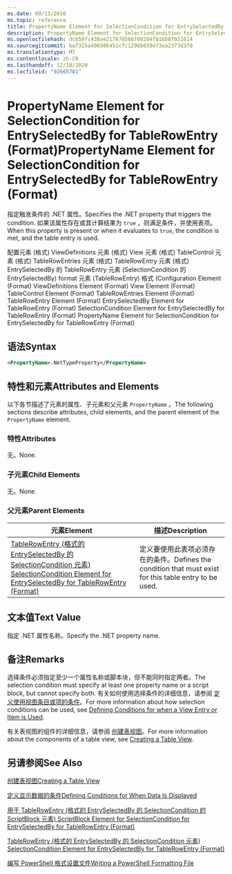 ```yaml
---
ms.date: 09/13/2016
ms.topic: reference
title: PropertyName Element for SelectionCondition for EntrySelectedBy for TableRowEntry (Format)
description: PropertyName Element for SelectionCondition for EntrySelectedBy for TableRowEntry (Format)
ms.openlocfilehash: dcb59fc438ae217870566f09204fb16b8f031614
ms.sourcegitcommit: ba7315a496986451cfc1296b659d73ea2373d3f0
ms.translationtype: MT
ms.contentlocale: zh-CN
ms.lasthandoff: 12/10/2020
ms.locfileid: "92665781"
---
```

# <a name="propertyname-element-for-selectioncondition-for-entryselectedby-for-tablerowentry-format"></a><span data-ttu-id="c3f65-103">PropertyName Element for SelectionCondition for EntrySelectedBy for TableRowEntry (Format)</span><span class="sxs-lookup"><span data-stu-id="c3f65-103">PropertyName Element for SelectionCondition for EntrySelectedBy for TableRowEntry (Format)</span></span>

<span data-ttu-id="c3f65-104">指定触发条件的 .NET 属性。</span><span class="sxs-lookup"><span data-stu-id="c3f65-104">Specifies the .NET property that triggers the condition.</span></span> <span data-ttu-id="c3f65-105">如果该属性存在或其计算结果为 `true` ，则满足条件，并使用表项。</span><span class="sxs-lookup"><span data-stu-id="c3f65-105">When this property is present or when it evaluates to `true`, the condition is met, and the table entry is used.</span></span>

<span data-ttu-id="c3f65-106">配置元素 (格式) ViewDefinitions 元素 (格式) View 元素 (格式) TableControl 元素 (格式) TableRowEntries 元素 (格式) TableRowEntry 元素 (格式) EntrySelectedBy 的 TableRowEntry 元素 (SelectionCondition 的 EntrySelectedBy) format 元素 (TableRowEntry) 格式 (</span><span class="sxs-lookup"><span data-stu-id="c3f65-106">Configuration Element (Format) ViewDefinitions Element (Format) View Element (Format) TableControl Element (Format) TableRowEntries Element (Format) TableRowEntry Element (Format) EntrySelectedBy Element for TableRowEntry (Format) SelectionCondition Element for EntrySelectedBy for TableRowEntry (Format) PropertyName Element for SelectionCondition for EntrySelectedBy for TableRowEntry (Format)</span></span>

## <a name="syntax"></a><span data-ttu-id="c3f65-107">语法</span><span class="sxs-lookup"><span data-stu-id="c3f65-107">Syntax</span></span>

```xml
<PropertyName>.NetTypeProperty</PropertyName>
```

## <a name="attributes-and-elements"></a><span data-ttu-id="c3f65-108">特性和元素</span><span class="sxs-lookup"><span data-stu-id="c3f65-108">Attributes and Elements</span></span>

<span data-ttu-id="c3f65-109">以下各节描述了元素的属性、子元素和父元素 `PropertyName` 。</span><span class="sxs-lookup"><span data-stu-id="c3f65-109">The following sections describe attributes, child elements, and the parent element of the `PropertyName` element.</span></span>

### <a name="attributes"></a><span data-ttu-id="c3f65-110">特性</span><span class="sxs-lookup"><span data-stu-id="c3f65-110">Attributes</span></span>

<span data-ttu-id="c3f65-111">无。</span><span class="sxs-lookup"><span data-stu-id="c3f65-111">None.</span></span>

### <a name="child-elements"></a><span data-ttu-id="c3f65-112">子元素</span><span class="sxs-lookup"><span data-stu-id="c3f65-112">Child Elements</span></span>

<span data-ttu-id="c3f65-113">无。</span><span class="sxs-lookup"><span data-stu-id="c3f65-113">None.</span></span>

### <a name="parent-elements"></a><span data-ttu-id="c3f65-114">父元素</span><span class="sxs-lookup"><span data-stu-id="c3f65-114">Parent Elements</span></span>

|<span data-ttu-id="c3f65-115">元素</span><span class="sxs-lookup"><span data-stu-id="c3f65-115">Element</span></span>|<span data-ttu-id="c3f65-116">描述</span><span class="sxs-lookup"><span data-stu-id="c3f65-116">Description</span></span>|
|-------------|-----------------|
|[<span data-ttu-id="c3f65-117">TableRowEntry (格式的 EntrySelectedBy 的 SelectionCondition 元素) </span><span class="sxs-lookup"><span data-stu-id="c3f65-117">SelectionCondition Element for EntrySelectedBy for TableRowEntry (Format)</span></span>](./selectioncondition-element-for-entryselectedby-for-tablecontrol-format.md)|<span data-ttu-id="c3f65-118">定义要使用此表项必须存在的条件。</span><span class="sxs-lookup"><span data-stu-id="c3f65-118">Defines the condition that must exist for this table entry to be used.</span></span>|

## <a name="text-value"></a><span data-ttu-id="c3f65-119">文本值</span><span class="sxs-lookup"><span data-stu-id="c3f65-119">Text Value</span></span>

<span data-ttu-id="c3f65-120">指定 .NET 属性名称。</span><span class="sxs-lookup"><span data-stu-id="c3f65-120">Specify the .NET property name.</span></span>

## <a name="remarks"></a><span data-ttu-id="c3f65-121">备注</span><span class="sxs-lookup"><span data-stu-id="c3f65-121">Remarks</span></span>

<span data-ttu-id="c3f65-122">选择条件必须指定至少一个属性名称或脚本块，但不能同时指定两者。</span><span class="sxs-lookup"><span data-stu-id="c3f65-122">The selection condition must specify at least one property name or a script block, but cannot specify both.</span></span> <span data-ttu-id="c3f65-123">有关如何使用选择条件的详细信息，请参阅 [定义使用视图条目或项的条件](./defining-conditions-for-displaying-data.md)。</span><span class="sxs-lookup"><span data-stu-id="c3f65-123">For more information about how selection conditions can be used, see [Defining Conditions for when a View Entry or Item is Used](./defining-conditions-for-displaying-data.md).</span></span>

<span data-ttu-id="c3f65-124">有关表视图的组件的详细信息，请参阅 [创建表视图](./creating-a-table-view.md)。</span><span class="sxs-lookup"><span data-stu-id="c3f65-124">For more information about the components of a table view, see [Creating a Table View](./creating-a-table-view.md).</span></span>

## <a name="see-also"></a><span data-ttu-id="c3f65-125">另请参阅</span><span class="sxs-lookup"><span data-stu-id="c3f65-125">See Also</span></span>

[<span data-ttu-id="c3f65-126">创建表视图</span><span class="sxs-lookup"><span data-stu-id="c3f65-126">Creating a Table View</span></span>](./creating-a-table-view.md)

[<span data-ttu-id="c3f65-127">定义显示数据的条件</span><span class="sxs-lookup"><span data-stu-id="c3f65-127">Defining Conditions for When Data Is Displayed</span></span>](./defining-conditions-for-displaying-data.md)

[<span data-ttu-id="c3f65-128">用于 TableRowEntry (格式的 EntrySelectedBy 的 SelectionCondition 的 ScriptBlock 元素) </span><span class="sxs-lookup"><span data-stu-id="c3f65-128">ScriptBlock Element for SelectionCondition for EntrySelectedBy for TableRowEntry (Format)</span></span>](./scriptblock-element-for-selectioncondition-for-entryselectedby-for-tablecontrol-format.md)

[<span data-ttu-id="c3f65-129">TableRowEntry (格式的 EntrySelectedBy 的 SelectionCondition 元素) </span><span class="sxs-lookup"><span data-stu-id="c3f65-129">SelectionCondition Element for EntrySelectedBy for TableRowEntry (Format)</span></span>](./selectioncondition-element-for-entryselectedby-for-tablecontrol-format.md)

[<span data-ttu-id="c3f65-130">编写 PowerShell 格式设置文件</span><span class="sxs-lookup"><span data-stu-id="c3f65-130">Writing a PowerShell Formatting File</span></span>](./writing-a-powershell-formatting-file.md)
